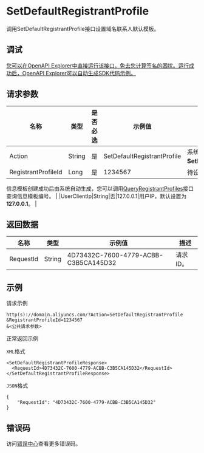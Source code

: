 # SetDefaultRegistrantProfile

调用SetDefaultRegistrantProfile接口设置域名联系人默认模板。

## 调试

[您可以在OpenAPI Explorer中直接运行该接口，免去您计算签名的困扰。运行成功后，OpenAPI Explorer可以自动生成SDK代码示例。](https://api.aliyun.com/#product=Domain&api=SetDefaultRegistrantProfile&type=RPC&version=2018-01-29)

## 请求参数

|名称|类型|是否必选|示例值|描述|
|--|--|----|---|--|
|Action|String|是|SetDefaultRegistrantProfile|系统规定参数。取值：**SetDefaultRegistrantProfile**。 |
|RegistrantProfileId|Long|是|1234567|待设置的信息模板的编号。

 信息模板创建成功后由系统自动生成，您可以调用[QueryRegistrantProfiles](~~67701~~)接口查询信息模板编号。 |
|UserClientIp|String|否|127.0.0.1|用户IP，默认设置为**127.0.0.1**。 |

## 返回数据

|名称|类型|示例值|描述|
|--|--|---|--|
|RequestId|String|4D73432C-7600-4779-ACBB-C3B5CA145D32|请求ID。 |

## 示例

请求示例

```
http(s)://domain.aliyuncs.com/?Action=SetDefaultRegistrantProfile
&RegistrantProfileId=1234567
&<公共请求参数>
```

正常返回示例

`XML`格式

```
<SetDefaultRegistrantProfileResponse>
  <RequestId>4D73432C-7600-4779-ACBB-C3B5CA145D32</RequestId>
</SetDefaultRegistrantProfileResponse>
```

`JSON`格式

```
{
    "RequestId": "4D73432C-7600-4779-ACBB-C3B5CA145D32"
}
```

## 错误码

访问[错误中心](https://error-center.alibabacloud.com/status/product/Domain)查看更多错误码。

